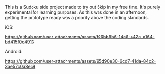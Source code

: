 This is a Sudoku side project made to try out Skip in my free time. It's purely experimental for learning purposes. As this was done in an afternoon, getting the prototype ready was a priority above the coding standards.

iOS:

https://github.com/user-attachments/assets/f06bb8b6-14c6-442e-a164-bd415f0c4913

Android:

https://github.com/user-attachments/assets/95d90e30-6cd7-41da-84c2-3ae57c0a8ec9

